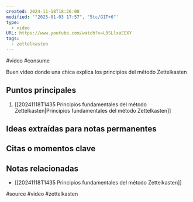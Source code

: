 ```yaml
---
created: 2024-11-18T18:26:00
modified: '"2025-01-03 17:57", "5tc/G1T+6"'
type:
  - video
URL: https://www.youtube.com/watch?v=L9SLlxaEEXY
tags:
  - zettelkasten
---
```

#video 
#consume 

Buen video donde una chica explica los principios del método Zettelkasten
## Puntos principales
1. [[20241118T1435 Principios fundamentales del método Zettelkasten|Principios fundamentales del método Zettelkasten]]



## Ideas extraídas para notas permanentes


## Citas o momentos clave 


## Notas relacionadas
- [[20241118T1435 Principios fundamentales del método Zettelkasten]]

#source #video #zettelkasten
